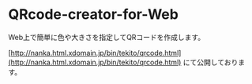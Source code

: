 # QRcode-creator-for-Web
Web上で簡単に色や大きさを指定してQRコードを作成します。

[http://nanka.html.xdomain.jp/bin/tekito/qrcode.html](http://nanka.html.xdomain.jp/bin/tekito/qrcode.html) にて公開しております。
